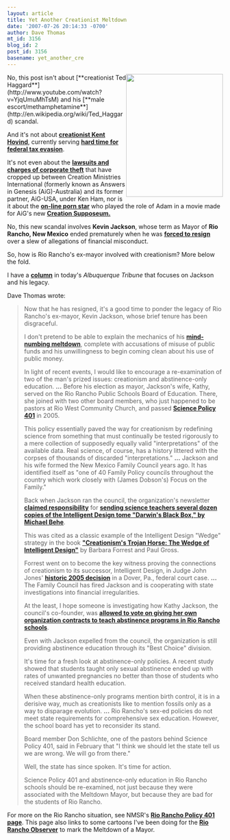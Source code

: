 ```yaml
---
layout: article
title: Yet Another Creationist Meltdown
date: '2007-07-26 20:14:33 -0700'
author: Dave Thomas
mt_id: 3156
blog_id: 2
post_id: 3156
basename: yet_another_cre
---
```

<img src="http://www.nmsr.org/JackDuckSmall.jpg" alt="" width="226" height="287" style="float:right;" />
No, this post isn't about [**creationist Ted Haggard**](http://www.youtube.com/watch?v=YjqUmuMhTsM) and his [**male escort/methamphetamine**](http://en.wikipedia.org/wiki/Ted_Haggard) scandal.

And it's not about [**creationist Kent Hovind**](http://en.wikipedia.org/wiki/Kent_Hovind), currently serving [**hard time for federal tax evasion**](http://www.cseblogs.com/).

It's not even about the [**lawsuits and charges of corporate theft**](http://www.pandasthumb.org/archives/2007/06/the_us_is_tryin.html) that have cropped up between Creation Ministries International (formerly known as Answers in Genesis (AiG)-Australia) and its former partner, AiG-USA, under Ken Ham, nor is it about the [**on-line porn star**](http://www.sfgate.com/cgi-bin/article.cgi?f=/n/a/2007/06/07/national/a175033D34.DTL) who played the role of Adam in a movie made for AiG's new [**Creation Supposeum.**](http://www.commondreams.org/archive/2007/05/31/1568/)

No, this new scandal involves **Kevin Jackson**, whose term as Mayor of **Rio Rancho, New Mexico** ended prematurely when he was [**forced to resign**](http://www.abqtrib.com/news/2007/jul/17/rio-rancho-mayor-jackson-resign/) over a slew of allegations of financial misconduct.

So, how is Rio Rancho's ex-mayor involved with creationism? More below the fold.

I have a [**column**](http://www.abqtrib.com/news/2007/jul/26/commentary-rio-rancho-school-policies-influenced-e/)  in today's _Albuquerque Tribune_ that focuses on Jackson and his legacy. 


Dave Thomas wrote:

> Now that he has resigned, it's a good time to ponder the legacy of Rio Rancho's ex-mayor, Kevin Jackson, whose brief tenure has been disgraceful.
> 
> I don't pretend to be able to explain the mechanics of his [**mind-numbing meltdown**](http://www.observer-online.com/articles/2007/07/09/news/story1.txt), complete with accusations of misuse of public funds and his unwillingness to begin coming clean about his use of public money.
> 
> In light of recent events, I would like to encourage a re-examination of two of the man's prized issues: creationism and abstinence-only education.
> **...**
> Before his election as mayor, Jackson's wife, Kathy, served on the Rio Rancho Public Schools Board of Education. There, she joined with two other board members, who just happened to be pastors at Rio West Community Church, and passed [**Science Policy 401**](http://www.nmsr.org/riorncho.htm) in 2005.
> 
> This policy essentially paved the way for creationism by redefining science from something that must continually be tested rigorously to a mere collection of supposedly equally valid "interpretations" of the available data. Real science, of course, has a history littered with the corpses of thousands of discarded "interpretations."
> **...**
> Jackson and his wife formed the New Mexico Family Council years ago. It has identified itself as "one of 40 Family Policy councils throughout the country which work closely with (James Dobson's) Focus on the Family."
> 
> Back when Jackson ran the council, the organization's newsletter [**claimed responsibility**](http://www.nmsr.org/nmfc.htm) for [**sending science teachers several dozen copies of the Intelligent Design tome "Darwin's Black Box," by Michael Behe**](http://www.nmsr.org/omdahl.htm).
> 
> This was cited as a classic example of the Intelligent Design "Wedge" strategy in the book [**"Creationism's Trojan Horse: The Wedge of Intelligent Design"**](http://www.creationismstrojanhorse.com/) by Barbara Forrest and Paul Gross.
> 
> Forrest went on to become the key witness proving the connections of creationism to its successor, Intelligent Design, in Judge John Jones' [**historic 2005 decision**](http://www.talkorigins.org/faqs/dover/kitzmiller_v_dover_decision.html) in a Dover, Pa., federal court case.
> **...**
> The Family Council has fired Jackson and is cooperating with state investigations into financial irregularities.
> 
> At the least, I hope someone is investigating how Kathy Jackson, the council's co-founder, was [**allowed to vote on giving her own organization contracts to teach abstinence programs in Rio Rancho schools**](http://www.abqtrib.com/news/2007/feb/27/aclu-cries-foul-over-rio-rancho-sex-ed-policy/).
> 
> Even with Jackson expelled from the council, the organization is still providing abstinence education through its "Best Choice" division.
> 
> It's time for a fresh look at abstinence-only policies. A recent study showed that students taught only sexual abstinence ended up with rates of unwanted pregnancies no better than those of students who received standard health education.
> 
> When these abstinence-only programs mention birth control, it is in a derisive way, much as creationists like to mention fossils only as a way to disparage evolution.
> **...**
> Rio Rancho's sex-ed policies do not meet state requirements for comprehensive sex education. However, the school board has yet to reconsider its stand.
> 
> Board member Don Schlichte, one of the pastors behind Science Policy 401, said in February that "I think we should let the state tell us we are wrong. We will go from there."
> 
> Well, the state has since spoken. It's time for action.
> 
> Science Policy 401 and abstinence-only education in Rio Rancho schools should be re-examined, not just because they were associated with the Meltdown Mayor, but because they are bad for the students of Rio Rancho.

For more on the Rio Rancho situation, see NMSR's [**Rio Rancho Policy 401 page**](http://www.nmsr.org/riorncho.htm).  This page also links to some cartoons I've been doing for the [**Rio Rancho Observer**](http://www.observer-online.com/) to mark the Meltdown of a Mayor.
